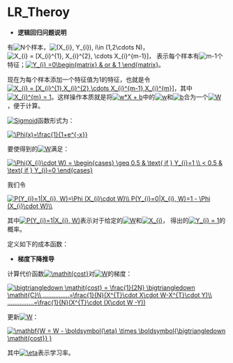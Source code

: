 # LR_Theroy

+ **逻辑回归问题说明**

有<img src="http://latex.codecogs.com/gif.latex?N" title="N" />个样本，<img src="http://latex.codecogs.com/gif.latex?(X_{i},&space;Y_{i}),&space;i\in&space;(1,2\cdots&space;N)" title="(X_{i}, Y_{i}), i\in (1,2\cdots N)" />，<img src="http://latex.codecogs.com/gif.latex?X_{i}&space;=&space;[X_{i}^{1},&space;X_{i}^{2},&space;\cdots&space;X_{i}^{m-1}]" title="X_{i} = [X_{i}^{1}, X_{i}^{2}, \cdots X_{i}^{m-1}]" />， 表示每个样本有<img src="http://latex.codecogs.com/gif.latex?m-1" title="m-1" />个特征；<a href="http://www.codecogs.com/eqnedit.php?latex=Y_{i}&space;=0\begin{matrix}&space;&&space;or&space;&&space;1&space;\end{matrix}" target="_blank"><img src="http://latex.codecogs.com/gif.latex?Y_{i}&space;=0\begin{matrix}&space;&&space;or&space;&&space;1&space;\end{matrix}" title="Y_{i} =0\begin{matrix} & or & 1 \end{matrix}" /></a>。
 
现在为每个样本添加一个特征值为1的特征，也就是令<a href="http://www.codecogs.com/eqnedit.php?latex=X_{i}&space;=&space;[X_{i}^{1},X_{i}^{2},\cdots&space;X_{i}^{m-1},X_{i}^{m}]" target="_blank"><img src="http://latex.codecogs.com/gif.latex?X_{i}&space;=&space;[X_{i}^{1},X_{i}^{2},\cdots&space;X_{i}^{m-1},X_{i}^{m}]" title="X_{i} = [X_{i}^{1},X_{i}^{2},\cdots X_{i}^{m-1},X_{i}^{m}]" /></a>，其中<a href="http://www.codecogs.com/eqnedit.php?latex=X_{i}^{m}&space;=&space;1" target="_blank"><img src="http://latex.codecogs.com/gif.latex?X_{i}^{m}&space;=&space;1" title="X_{i}^{m} = 1" /></a>。这样操作本质就是将<a href="http://www.codecogs.com/eqnedit.php?latex=w*X&space;&plus;&space;b" target="_blank"><img src="http://latex.codecogs.com/gif.latex?w*X&space;&plus;&space;b" title="w*X + b" /></a>中的<a href="http://www.codecogs.com/eqnedit.php?latex=w" target="_blank"><img src="http://latex.codecogs.com/gif.latex?w" title="w" /></a>和<a href="http://www.codecogs.com/eqnedit.php?latex=w" target="_blank"><img src="http://latex.codecogs.com/gif.latex?b" title="b" /></a>合为一个<a href="http://www.codecogs.com/eqnedit.php?latex=W" target="_blank"><img src="http://latex.codecogs.com/gif.latex?W" title="W" /></a>，便于计算。

<a href="http://www.codecogs.com/eqnedit.php?latex=Sigmoid" target="_blank"><img src="http://latex.codecogs.com/gif.latex?Sigmoid" title="Sigmoid" /></a>函数形式为：

<a href="http://www.codecogs.com/eqnedit.php?latex=\Phi(x)=\frac{1}{1&plus;e^{-x}}" target="_blank"><img src="http://latex.codecogs.com/gif.latex?\Phi(x)=\frac{1}{1&plus;e^{-x}}" title="\Phi(x)=\frac{1}{1+e^{-x}}" /></a>

要使得到的<a href="http://www.codecogs.com/eqnedit.php?latex=W" target="_blank"><img src="http://latex.codecogs.com/gif.latex?W" title="W" /></a>满足：

<a href="http://www.codecogs.com/eqnedit.php?latex=\Phi(X_{i}\cdot&space;W)&space;=&space;\begin{cases}&space;\geq&space;0.5&space;&&space;\text{&space;if&space;}&space;Y_{i}=1&space;\\&space;<&space;0.5&space;&&space;\text{&space;if&space;}&space;Y_{i}=0&space;\end{cases}" target="_blank"><img src="http://latex.codecogs.com/gif.latex?\Phi(X_{i}\cdot&space;W)&space;=&space;\begin{cases}&space;\geq&space;0.5&space;&&space;\text{&space;if&space;}&space;Y_{i}=1&space;\\&space;<&space;0.5&space;&&space;\text{&space;if&space;}&space;Y_{i}=0&space;\end{cases}" title="\Phi(X_{i}\cdot W) = \begin{cases} \geq 0.5 & \text{ if } Y_{i}=1 \\ < 0.5 & \text{ if } Y_{i}=0 \end{cases}" /></a>

我们令

<a href="http://www.codecogs.com/eqnedit.php?latex=P(Y_{i}=1|X_{i},&space;W)=\Phi&space;(X_{i}\cdot&space;W)\\&space;P(Y_{i}=0|X_{i},&space;W)=1&space;-&space;\Phi&space;(X_{i}\cdot&space;W)\\" target="_blank"><img src="http://latex.codecogs.com/gif.latex?P(Y_{i}=1|X_{i},&space;W)=\Phi&space;(X_{i}\cdot&space;W)\\&space;P(Y_{i}=0|X_{i},&space;W)=1&space;-&space;\Phi&space;(X_{i}\cdot&space;W)\\" title="P(Y_{i}=1|X_{i}, W)=\Phi (X_{i}\cdot W)\\ P(Y_{i}=0|X_{i}, W)=1 - \Phi (X_{i}\cdot W)\\" /></a>

其中<a href="http://www.codecogs.com/eqnedit.php?latex=P(Y_{i}=1|X_{i},&space;W)" target="_blank"><img src="http://latex.codecogs.com/gif.latex?P(Y_{i}=1|X_{i},&space;W)" title="P(Y_{i}=1|X_{i}, W)" /></a>表示对于给定的<a href="http://www.codecogs.com/eqnedit.php?latex=W" target="_blank"><img src="http://latex.codecogs.com/gif.latex?W" title="W" /></a>和<a href="http://www.codecogs.com/eqnedit.php?latex=X_{i}" target="_blank"><img src="http://latex.codecogs.com/gif.latex?X_{i}" title="X_{i}" /></a>， 得出的<a href="http://www.codecogs.com/eqnedit.php?latex=Y_{i}&space;=&space;1" target="_blank"><img src="http://latex.codecogs.com/gif.latex?Y_{i}&space;=&space;1" title="Y_{i} = 1" /></a>的概率。

定义如下的成本函数：



+ **梯度下降推导**

计算代价函数<a href="http://www.codecogs.com/eqnedit.php?latex=\mathit{cost}" target="_blank"><img src="http://latex.codecogs.com/gif.latex?\mathit{cost}" title="\mathit{cost}" /></a>对<a href="http://www.codecogs.com/eqnedit.php?latex=W" target="_blank"><img src="http://latex.codecogs.com/gif.latex?W" title="W" /></a>的梯度：

<a href="http://www.codecogs.com/eqnedit.php?latex=\bigtriangledown&space;\mathit{cost}&space;=&space;\frac{1}{2N}&space;\bigtriangledown&space;\mathit{C}\\&space;...............=\frac{1}{N}(X^{T}\cdot&space;X\cdot&space;W-X^{T}\cdot&space;Y)\\&space;...............=\frac{1}{N}(X^{T}\cdot&space;(X\cdot&space;W&space;-Y))" target="_blank"><img src="http://latex.codecogs.com/gif.latex?\bigtriangledown&space;\mathit{cost}&space;=&space;\frac{1}{2N}&space;\bigtriangledown&space;\mathit{C}\\&space;...............=\frac{1}{N}(X^{T}\cdot&space;X\cdot&space;W-X^{T}\cdot&space;Y)\\&space;...............=\frac{1}{N}(X^{T}\cdot&space;(X\cdot&space;W&space;-Y))" title="\bigtriangledown \mathit{cost} = \frac{1}{2N} \bigtriangledown \mathit{C}\\ ...............=\frac{1}{N}(X^{T}\cdot X\cdot W-X^{T}\cdot Y)\\ ...............=\frac{1}{N}(X^{T}\cdot (X\cdot W -Y))" /></a>

更新<a href="http://www.codecogs.com/eqnedit.php?latex=W" target="_blank"><img src="http://latex.codecogs.com/gif.latex?W" title="W" /></a>：

<a href="http://www.codecogs.com/eqnedit.php?latex=\mathbf{W&space;=&space;W&space;-&space;\boldsymbol{\eta}&space;\times&space;\boldsymbol{\bigtriangledown&space;\mathit{cost}}&space;}" target="_blank"><img src="http://latex.codecogs.com/gif.latex?\mathbf{W&space;=&space;W&space;-&space;\boldsymbol{\eta}&space;\times&space;\boldsymbol{\bigtriangledown&space;\mathit{cost}}&space;}" title="\mathbf{W = W - \boldsymbol{\eta} \times \boldsymbol{\bigtriangledown \mathit{cost}} }" /></a>

其中<a href="http://www.codecogs.com/eqnedit.php?latex=\eta" target="_blank"><img src="http://latex.codecogs.com/gif.latex?\eta" title="\eta" /></a>表示学习率。
